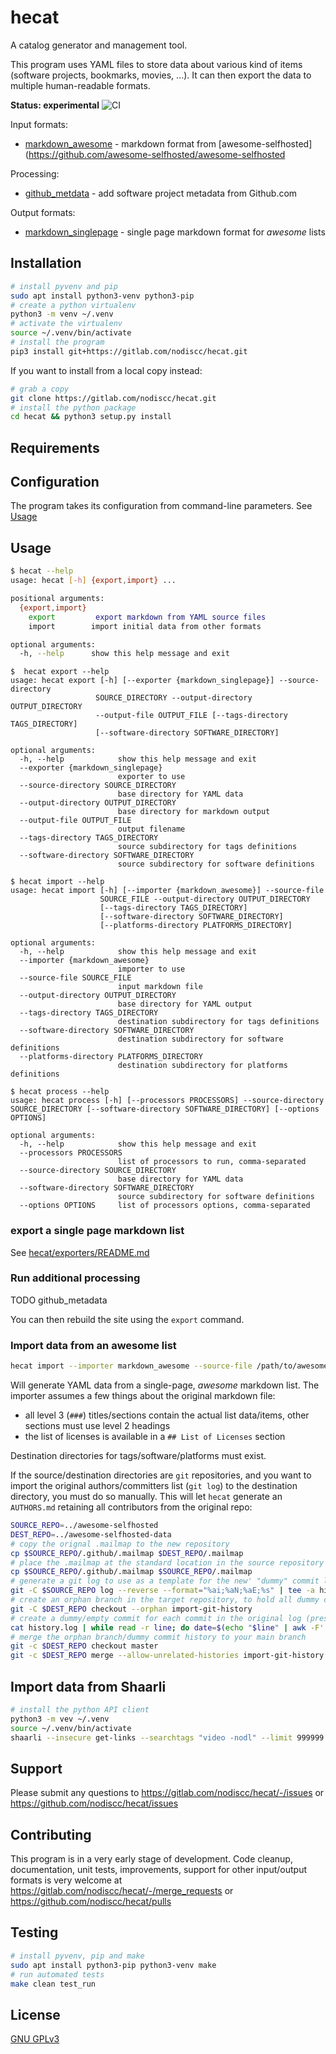 # hecat

A catalog generator and management tool.

This program uses YAML files to store data about various kind of items (software projects, bookmarks, movies, ...).
It can then export the data to multiple human-readable formats.

**Status: experimental** ![CI](https://github.com/nodiscc/hecat/actions/workflows/ci.yml/badge.svg)

Input formats:
- [markdown_awesome](hecat/importers/README.md#markdown_awesome) - markdown format from [awesome-selfhosted](https://github.com/awesome-selfhosted/awesome-selfhosted

Processing:
- [github_metdata](hecat/processors/README.md#github_metadata) - add software project metadata from Github.com

Output formats:
- [markdown_singlepage](hecat/exporters/README.md#markdown_singlepage) - single page markdown format for _awesome_ lists

## Installation

```bash
# install pyvenv and pip
sudo apt install python3-venv python3-pip
# create a python virtualenv
python3 -m venv ~/.venv
# activate the virtualenv
source ~/.venv/bin/activate
# install the program
pip3 install git+https://gitlab.com/nodiscc/hecat.git
```

If you want to install from a local copy instead:

```bash
# grab a copy
git clone https://gitlab.com/nodiscc/hecat.git
# install the python package
cd hecat && python3 setup.py install
```

## Requirements



## Configuration

The program takes its configuration from command-line parameters. See [Usage](#usage)

## Usage

```bash
$ hecat --help
usage: hecat [-h] {export,import} ...

positional arguments:
  {export,import}
    export         export markdown from YAML source files
    import        import initial data from other formats

optional arguments:
  -h, --help      show this help message and exit
```

```
$  hecat export --help
usage: hecat export [-h] [--exporter {markdown_singlepage}] --source-directory
                   SOURCE_DIRECTORY --output-directory OUTPUT_DIRECTORY
                   --output-file OUTPUT_FILE [--tags-directory TAGS_DIRECTORY]
                   [--software-directory SOFTWARE_DIRECTORY]

optional arguments:
  -h, --help            show this help message and exit
  --exporter {markdown_singlepage}
                        exporter to use
  --source-directory SOURCE_DIRECTORY
                        base directory for YAML data
  --output-directory OUTPUT_DIRECTORY
                        base directory for markdown output
  --output-file OUTPUT_FILE
                        output filename
  --tags-directory TAGS_DIRECTORY
                        source subdirectory for tags definitions
  --software-directory SOFTWARE_DIRECTORY
                        source subdirectory for software definitions

```

```
$ hecat import --help
usage: hecat import [-h] [--importer {markdown_awesome}] --source-file
                    SOURCE_FILE --output-directory OUTPUT_DIRECTORY
                    [--tags-directory TAGS_DIRECTORY]
                    [--software-directory SOFTWARE_DIRECTORY]
                    [--platforms-directory PLATFORMS_DIRECTORY]

optional arguments:
  -h, --help            show this help message and exit
  --importer {markdown_awesome}
                        importer to use
  --source-file SOURCE_FILE
                        input markdown file
  --output-directory OUTPUT_DIRECTORY
                        base directory for YAML output
  --tags-directory TAGS_DIRECTORY
                        destination subdirectory for tags definitions
  --software-directory SOFTWARE_DIRECTORY
                        destination subdirectory for software definitions
  --platforms-directory PLATFORMS_DIRECTORY
                        destination subdirectory for platforms definitions
```

```
$ hecat process --help
usage: hecat process [-h] [--processors PROCESSORS] --source-directory SOURCE_DIRECTORY [--software-directory SOFTWARE_DIRECTORY] [--options OPTIONS]

optional arguments:
  -h, --help            show this help message and exit
  --processors PROCESSORS
                        list of processors to run, comma-separated
  --source-directory SOURCE_DIRECTORY
                        base directory for YAML data
  --software-directory SOFTWARE_DIRECTORY
                        source subdirectory for software definitions
  --options OPTIONS     list of processors options, comma-separated
```

### export a single page markdown list

See [hecat/exporters/README.md](hecat/exporters/README.md#markdown-singlepage)

### Run additional processing

TODO github_metadata

You can then rebuild the site using the `export` command.


### Import data from an awesome list

```bash
hecat import --importer markdown_awesome --source-file /path/to/awesome/README.md --output-directory /path/to/output/yaml/data/directory
```

Will generate YAML data from a single-page, _awesome_ markdown list. The importer assumes a few things about the original markdown file:
- all level 3 (`###`) titles/sections contain the actual list data/items, other sections must use level 2 headings
- the list of licenses is available in a `## List of Licenses` section


Destination directories for tags/software/platforms must exist. 

If the source/destination directories are `git` repositories, and you want to import the original authors/committers list (`git log`) to the destination directory, you must do so manually. This will let `hecat` generate an `AUTHORS.md` retaining all contributors from the original repo:

```bash
SOURCE_REPO=../awesome-selfhosted
DEST_REPO=../awesome-selfhosted-data
# copy the orignal .mailmap to the new repository
cp $SOURCE_REPO/.github/.mailmap $DEST_REPO/.mailmap
# place the .mailmap at the standard location in the source repository
cp $SOURCE_REPO/.github/.mailmap $SOURCE_REPO/.mailmap
# generate a git log to use as a template for the new' "dummy" commit log
git -C $SOURCE_REPO log --reverse --format="%ai;%aN;%aE;%s" | tee -a history.log
# create an orphan branch in the target repository, to hold all dummy commits
git -C $DEST_REPO checkout --orphan import-git-history
# create a dummy/empty commit for each commit in the original log (preserving author and date)
cat history.log | while read -r line; do date=$(echo "$line" | awk -F';' '{print $1}'); author=$(echo "$line" | awk -F';' '{print $2}'); email=$(echo "$line" | awk -F';' '{print $3}'); message=$(echo "$line" | awk -F';' '{print $4}'); git -C $DEST_REPO commit --allow-empty --author="$author <$email>" --date="$date" --message="$message"; done
# merge the orphan branch/dummy commit history to your main branch
git -c $DEST_REPO checkout master
git -c $DEST_REPO merge --allow-unrelated-histories import-git-history
```

## Import data from Shaarli

```bash
# install the python API client
python3 -m vev ~/.venv
source ~/.venv/bin/activate
shaarli --insecure get-links --searchtags "video -nodl" --limit 999999|jq '.[].url' | xargs youtube-dl --download-archive youtube-dl.archive.txt --ignore-errors --no-playlist
```

## Support

Please submit any questions to <https://gitlab.com/nodiscc/hecat/-/issues> or <https://github.com/nodiscc/hecat/issues>


## Contributing

This program is in a very early stage of development. Code cleanup, documentation, unit tests, improvements, support for other input/output formats is very welcome at <https://gitlab.com/nodiscc/hecat/-/merge_requests> or <https://github.com/nodiscc/hecat/pulls>


## Testing

```bash
# install pyvenv, pip and make
sudo apt install python3-pip python3-venv make
# run automated tests
make clean test_run
```

## License

[GNU GPLv3](LICENSE)

